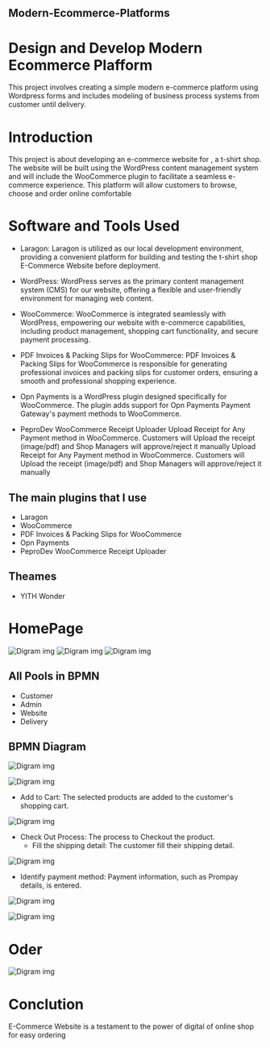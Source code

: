 ## Modern-Ecommerce-Platforms
# Design and Develop Modern Ecommerce Plafform
 This project involves creating a simple modern e-commerce platform using Wordpress forms and includes modeling of business process systems from customer until delivery.
 
# Introduction
 This project is about developing an e-commerce website for , a t-shirt shop. The website will be built using the WordPress content management system and will include the WooCommerce plugin to facilitate a seamless e-commerce experience. This platform will allow customers to browse, choose and order online comfortable



# Software and Tools Used
- Laragon: Laragon is utilized as our local development environment, providing a convenient platform for building and testing the t-shirt shop E-Commerce Website before deployment.

- WordPress: WordPress serves as the primary content management system (CMS) for our website, offering a flexible and user-friendly environment for managing web content.

- WooCommerce: WooCommerce is integrated seamlessly with WordPress, empowering our website with e-commerce capabilities, including product management, shopping cart functionality, and secure payment processing.

- PDF Invoices & Packing Slips for WooCommerce: PDF Invoices & Packing Slips for WooCommerce is responsible for generating professional invoices and packing slips for customer orders, ensuring a smooth and professional shopping experience.

- Opn Payments is a WordPress plugin designed specifically for WooCommerce. The plugin adds support for Opn Payments Payment Gateway's payment methods to WooCommerce.

- PeproDev WooCommerce Receipt Uploader     Upload Receipt for Any Payment method in WooCommerce. Customers will Upload the receipt (image/pdf) and Shop Managers will approve/reject it manually
Upload Receipt for Any Payment method in WooCommerce. Customers will Upload the receipt (image/pdf) and Shop Managers will approve/reject it manually



## The main plugins that I use 
- Laragon
- WooCommerce
- PDF Invoices & Packing Slips for WooCommerce
-  Opn Payments
-  PeproDev WooCommerce Receipt Uploader 

## Theames
- YITH Wonder
  
# HomePage
![Digram img](img/1.png)
![Digram img](img/2.png)
![Digram img](img/3.png)


## All Pools in BPMN
- Customer
- Admin
- Website
- Delivery

## BPMN Diagram
![Digram img](img/377902141_690977509719209_3404472861495042614_n.png)




![Digram img](img/4.png)

  - Add to Cart: The selected products are added to the customer's shopping cart.

![Digram img](img/5.png)

- Check Out Process: The process to Checkout the product.
   - Fill the shipping detail: The customer fill their shipping detail.

![Digram img](img/6.png)

 - Identify payment method: Payment information, such as Prompay details, is entered.

![Digram img](img/8.png)

![Digram img](img/7.png)

# Oder

![Digram img](img/aa.png)

# Conclution
E-Commerce Website is a testament to the power of digital of online shop  for easy ordering
